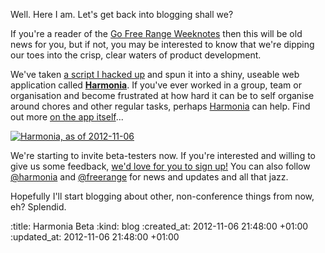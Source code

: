 Well. Here I am. Let's get back into blogging shall we?

If you're a reader of the [Go Free Range Weeknotes](http://gofreerange.com/blog) then this will be old news for you, but if not, you may be interested to know that we're dipping our toes into the crisp, clear waters of product development.

We've taken [a script I hacked up](https://github.com/freerange/harmonia/commit/b13a051b6cd57e2238a047899f8d23dbb3fedd77) and spun it into a shiny, useable web application called **[Harmonia][]**. If you've ever worked in a group, team or organisation and become frustrated at how hard it can be to self organise around chores and other regular tasks, perhaps [Harmonia][] can help. Find out more [on the app itself](https://harmonia.io/about)...

[![Harmonia, as of 2012-11-06](/images/harmonia-beta.png "Harmonia Beta")][Harmonia]

We're starting to invite beta-testers now. If you're interested and willing to give us some feedback, [we'd love for you to sign up!][Harmonia] You can also follow <a href="https://twitter.com/harmonia">@harmonia</a> and <a href="https://twitter.com/freerange">@freerange</a> for news and updates and all that jazz.

Hopefully I'll start blogging about other, non-conference things from now, eh? Splendid.

[Harmonia]: https://harmonia.io

:title: Harmonia Beta
:kind: blog
:created_at: 2012-11-06 21:48:00 +01:00
:updated_at: 2012-11-06 21:48:00 +01:00

